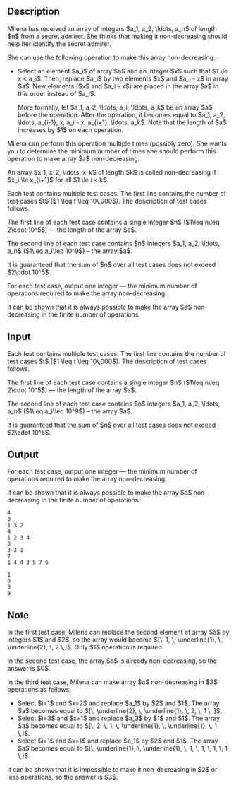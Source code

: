 ## Description

<div><p>Milena has received an array of integers $a_1, a_2, \ldots, a_n$ of length $n$ from a secret admirer. She thinks that making it non-decreasing should help her identify the secret admirer.</p><p>She can use the following operation to make this array non-decreasing:</p><ul> <li> Select an element $a_i$ of array $a$ and an integer $x$ such that $1 \le x &lt; a_i$. Then, replace $a_i$ by two elements $x$ and $a_i - x$ in array $a$. New elements ($x$ and $a_i - x$) are placed in the array $a$ in this order instead of $a_i$.<p>More formally, let $a_1, a_2, \ldots, a_i, \ldots, a_k$ be an array $a$ before the operation. After the operation, it becomes equal to $a_1, a_2, \ldots, a_{i-1}, x, a_i - x, a_{i+1}, \ldots, a_k$. Note that the length of $a$ increases by $1$ on each operation. </p></li></ul><p>Milena can perform this operation multiple times (possibly zero). She wants you to determine the minimum number of times she should perform this operation to make array $a$ non-decreasing.</p><p>An array $x_1, x_2, \ldots, x_k$ of length $k$ is called non-decreasing if $x_i \le x_{i+1}$ for all $1 \le i &lt; k$.</p></div><div class="input-specification"><p>Each test contains multiple test cases. The first line contains the number of test cases $t$ ($1 \leq t \leq 10\,000$). The description of test cases follows.</p><p>The first line of each test case contains a single integer $n$ ($1\leq n\leq 2\cdot 10^5$)&nbsp;— the length of the array $a$.</p><p>The second line of each test case contains $n$ integers $a_1, a_2, \ldots, a_n$ ($1\leq a_i\leq 10^9$)&nbsp;– the array $a$.</p><p>It is guaranteed that the sum of $n$ over all test cases does not exceed $2\cdot 10^5$.</p></div><div class="output-specification"><p>For each test case, output one integer&nbsp;— the minimum number of operations required to make the array non-decreasing.</p><p>It can be shown that it is always possible to make the array $a$ non-decreasing in the finite number of operations.</p></div>

## Input

<p>Each test contains multiple test cases. The first line contains the number of test cases $t$ ($1 \leq t \leq 10\,000$). The description of test cases follows.</p><p>The first line of each test case contains a single integer $n$ ($1\leq n\leq 2\cdot 10^5$)&nbsp;— the length of the array $a$.</p><p>The second line of each test case contains $n$ integers $a_1, a_2, \ldots, a_n$ ($1\leq a_i\leq 10^9$)&nbsp;– the array $a$.</p><p>It is guaranteed that the sum of $n$ over all test cases does not exceed $2\cdot 10^5$.</p>

## Output

<p>For each test case, output one integer&nbsp;— the minimum number of operations required to make the array non-decreasing.</p><p>It can be shown that it is always possible to make the array $a$ non-decreasing in the finite number of operations.</p>





```input1|2,3,6,7
4
3
1 3 2
4
1 2 3 4
3
3 2 1
7
1 4 4 3 5 7 6
```




```output1
1
0
3
9
```



## Note

<p>In the first test case, Milena can replace the second element of array $a$ by integers $1$ and $2$, so the array would become $[\, 1, \, \underline{1}, \, \underline{2}, \, 2 \,]$. Only $1$ operation is required.</p><p>In the second test case, the array $a$ is already non-decreasing, so the answer is $0$.</p><p>In the third test case, Milena can make array $a$ non-decreasing in $3$ operations as follows. </p><ul> <li> Select $i=1$ and $x=2$ and replace $a_1$ by $2$ and $1$. The array $a$ becomes equal to $[\, \underline{2}, \, \underline{1}, \, 2, \, 1 \, ]$. </li><li> Select $i=3$ and $x=1$ and replace $a_3$ by $1$ and $1$. The array $a$ becomes equal to $[\, 2, \, 1, \, \underline{1}, \, \underline{1}, \, 1 \,]$. </li><li> Select $i=1$ and $x=1$ and replace $a_1$ by $2$ and $1$. The array $a$ becomes equal to $[\, \underline{1}, \, \underline{1}, \, 1, \, 1, \, 1, \, 1 \,]$. </li></ul><p>It can be shown that it is impossible to make it non-decreasing in $2$ or less operations, so the answer is $3$.</p>
